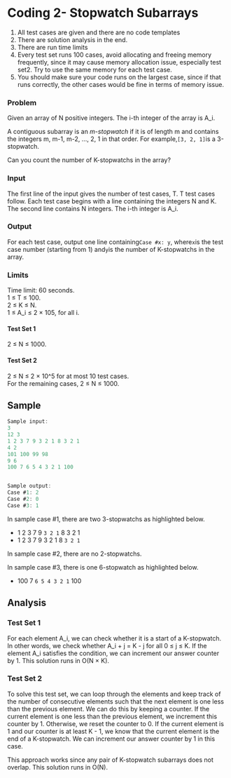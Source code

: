 # Coding 2- Stopwatch Subarrays

1. All test cases are given and there are no code templates
2. There are solution analysis in the end.
3. There are run time limits
4. Every test set runs 100 cases, avoid allocating
   and freeing memory frequently, since it may cause
   memory allocation issue, especially test set2. Try to use the same
   memory for each test case.
5. You should make sure your code runs on the
   largest case, since if that runs correctly,
   the other cases would be fine in terms of memory issue.

### Problem

Given an array of N positive integers. The i-th integer of the array is A_i.

A contiguous subarray is an *m-stopwatch* if it is of length m and contains the integers m, m-1, m-2, ..., 2, 1 in that
order. For example,`[3, 2, 1]`is a 3-stopwatch.

Can you count the number of K-stopwatchs in the array?

### Input

The first line of the input gives the number of test cases, T. T test cases follow. Each test case begins with a line
containing the integers N and K. The second line contains N integers. The i-th integer is A_i.

### Output

For each test case, output one line containing`Case #x: y`, where`x`is the test case number (starting from 1) and`y`is
the number of K-stopwatchs in the array.

### Limits

Time limit: 60 seconds.\
1 ≤ T ≤ 100.\
2 ≤ K ≤ N.\
1 ≤ A_i ≤ 2 × 105, for all i.

#### Test Set 1

2 ≤ N ≤ 1000.

#### Test Set 2

2 ≤ N ≤ 2 × 10^5 for at most 10 test cases.\
For the remaining cases, 2 ≤ N ≤ 1000.

## Sample

```c
Sample input:
3
12 3
1 2 3 7 9 3 2 1 8 3 2 1
4 2
101 100 99 98
9 6
100 7 6 5 4 3 2 1 100


Sample output:
Case #1: 2
Case #2: 0
Case #3: 1


```

In sample case #1, there are two 3-stopwatchs as highlighted below.

- 1 2 3 7 9 `3 2 1` 8 3 2 1
- 1 2 3 7 9 3 2 1 8  `3 2 1`

In sample case #2, there are no 2-stopwatchs.

In sample case #3, there is one 6-stopwatch as highlighted below.

- 100 7 `6 5 4 3 2 1` 100

## Analysis

### Test Set 1

For each element A_i, we can check whether it is a start of a K-stopwatch.
In other words, we check whether A_i + j = K - j for all 0 ≤ j ≤ K. If the element A_i
satisfies the condition, we can increment our answer counter by 1. This
solution runs in O(N × K).

### Test Set 2

To solve this test set, we can loop through the elements and keep track of the number of consecutive elements such that
the next element is one less than the previous element. We can do this by keeping a counter. If the current element is
one less than the previous element, we increment this counter by 1. Otherwise, we reset the counter to 0. If the current
element is 1 and our counter is at least K - 1, we know that the current element is the end of a K-stopwatch. We can
increment our answer counter by 1 in this case.

This approach works since any pair of K-stopwatch subarrays does not overlap. This solution runs in O(N).